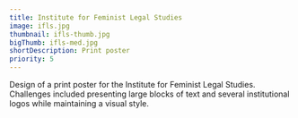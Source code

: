```yaml
---
title: Institute for Feminist Legal Studies
image: ifls.jpg
thumbnail: ifls-thumb.jpg
bigThumb: ifls-med.jpg
shortDescription: Print poster
priority: 5
---
```


Design of a print poster for the Institute for Feminist Legal Studies. Challenges included presenting large blocks of text and several institutional logos while maintaining a visual style.
